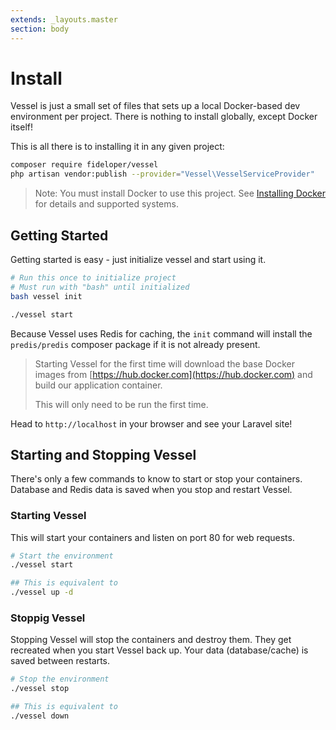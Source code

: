 ```yaml
---
extends: _layouts.master
section: body
---
```

# Install

Vessel is just a small set of files that sets up a local Docker-based dev environment per project. There is nothing to install globally, except Docker itself!

This is all there is to installing it in any given project:

```bash
composer require fideloper/vessel
php artisan vendor:publish --provider="Vessel\VesselServiceProvider"
```

> Note: You must install Docker to use this project. See [Installing Docker](/docs/installing-docker) for details and supported systems.

## Getting Started

Getting started is easy - just initialize vessel and start using it.

```bash
# Run this once to initialize project
# Must run with "bash" until initialized
bash vessel init

./vessel start
```

Because Vessel uses Redis for caching, the `init` command will install the `predis/predis` composer package if it is not already present.

> Starting Vessel for the first time will download the base Docker images from [https://hub.docker.com](https://hub.docker.com) and build our application container.
> 
> This will only need to be run the first time.

Head to `http://localhost` in your browser and see your Laravel site!

## Starting and Stopping Vessel

There's only a few commands to know to start or stop your containers. Database and Redis data is saved when you stop and restart Vessel.

### Starting Vessel

This will start your containers and listen on port 80 for web requests.

```bash
# Start the environment
./vessel start

## This is equivalent to
./vessel up -d
```

### Stoppig Vessel

Stopping Vessel will stop the containers and destroy them. They get recreated when you start Vessel back up. Your data (database/cache) is saved between restarts.

```bash
# Stop the environment
./vessel stop

## This is equivalent to
./vessel down
```


